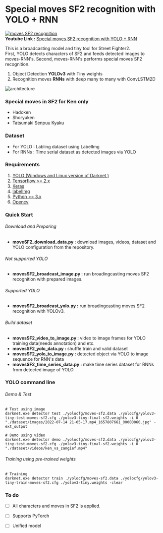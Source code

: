# Special moves SF2 recognition with YOLO + RNN
[![moves SF2 recognition](https://i.imgur.com/hOkH8Kz.png)](https://youtu.be/S657M5LdDDQ=0s "moves SF2 recognition")  
**Youtube Link :** [Special moves SF2 recognition with YOLO + RNN](https://youtu.be/S657M5LdDDQ=0s)  


This is a broadcasting model and tiny tool for Street Fighter2.  
First, YOLO detects characters of SF2 and feeds detected images to moves-RNN's. Second, moves-RNN's performs special moves SF2 recognition.  
1. Object Detection **YOLOv3** with Tiny weights
2. Recognition moves **RNNs** with deep many to many with ConvLSTM2D 

<img src="https://i.imgur.com/7QTjsLl.png" title="architecture"/>

### Special moves in SF2 for Ken only
* Hadoken
* Shoryuken
* Tatsumaki Senpuu Kyaku


### Dataset
* For YOLO : Labling dataset using LabelImg 
* For RNNs : Time serial dataset as detected images via YOLO


### Requirements
1. [YOLO (Windows and Linux version of Darknet )](https://github.com/AlexeyAB/darknet) 
2. [Tensorflow >= 2.x](https://www.tensorflow.org) 
3. [Keras](https://keras.io) 
4. [labelImg](https://github.com/heartexlabs/labelImg) 
5. [Python >= 3.x](https://www.python.org) 
6. [Opencv](https://opencv.org)


### Quick Start
###### Download and Preparing
* **moveSF2_download_data.py :** download images, videos, dataset and YOLO configuration from the repository.

###### Not supported YOLO
* **movesSF2_broadcast_image.py :** run broadingcasting moves SF2 recognition with prepared images.

###### Supported YOLO
* **movesSF2_broadcast_yolo.py :** run broadingcasting moves SF2 recognition with YOLOv3.

###### Build dataset
* **movesSF2_video_to_image.py :** video to image frames for YOLO training data(needs annotation) and etc.
* **movesSF2_yolo_data.py :** shuffle train and valid dataset
* **movesSF2_yolo_to_image.py :** detected object via YOLO to image sequence for RNN's data
* **movesSF2_time_series_data.py :**  make time series dataset for RNNs from detected image of YOLO


### YOLO command line
###### Demo & Test
```
# Test using image
darknet.exe detector test ./yolocfg/moves-sf2.data ./yolocfg/yolov3-tiny-test-moves-sf2.cfg ./yolov3-tiny-final-sf2.weights -i 0 "./dataset/images/2022-07-14 21-05-17.mp4_1657807661_00000060.jpg" -ext_output

# Demo using video
darknet.exe detector demo ./yolocfg/moves-sf2.data ./yolocfg/yolov3-tiny-test-moves-sf2.cfg ./yolov3-tiny-final-sf2.weights -i 0 "./dataset/videos/ken_vs_zangief.mp4"
```

###### Training using pre-trained weights
```
# Training
darknet.exe detector train ./yolocfg/moves-sf2.data ./yolocfg/yolov3-tiny-train-moves-sf2.cfg ./yolov3-tiny.weights -clear
```


### To do 
- [ ] All characters and moves in SF2 is applied. 
- [ ] Supports PyTorch
- [ ] Unified model

